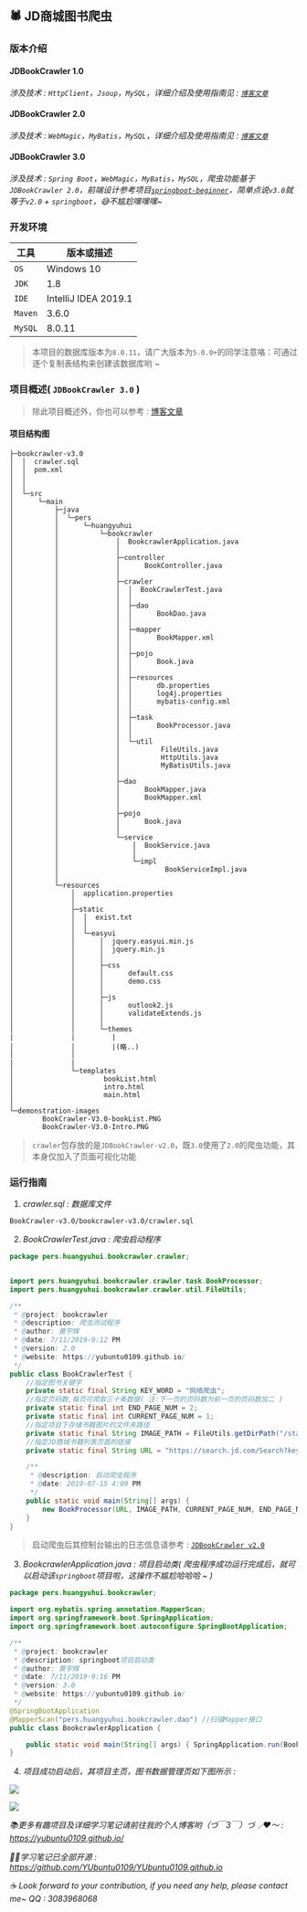 ## 🕷 JD商城图书爬虫


### 版本介绍
#### JDBookCrawler 1.0
*涉及技术 : `HttpClient`，`Jsoup`，`MySQL`，详细介绍及使用指南见 : [`博客文章`](https://yubuntu0109.github.io/2019/07/14/%E5%B0%8F%E7%88%AC%E8%99%AB-JDBookCrawler-V1-0/)*

#### JDBookCrawler 2.0
*涉及技术 : `WebMagic`，`MyBatis`，`MySQL`，详细介绍及使用指南见 : [`博客文章`](https://yubuntu0109.github.io/2019/07/15/%E5%B0%8F%E7%88%AC%E8%99%AB-JDBookCrawler-V2-0/)*

#### JDBookCrawler 3.0
*涉及技术 : `Spring Boot`，`WebMagic`，`MyBatis`，`MySQL`，爬虫功能基于`JDBookCrawler 2.0`，前端设计参考项目[`springboot-beginner`](https://github.com/YUbuntu0109/springboot-beginner)，简单点说`v3.0`就等于`v2.0` + `springboot`，😅不尴尬嘿嘿嘿~*



### 开发环境
| 工具    | 版本或描述                |    
| ------- | ------------------------ |    
| `OS`    | Windows 10               | 
| `JDK`   |  1.8                     |    
| `IDE`   | IntelliJ IDEA 2019.1     |    
| `Maven` | 3.6.0                    |    
| `MySQL` | 8.0.11                   |

> 本项目的数据库版本为`8.0.11`，请广大版本为`5.0.0+`的同学注意咯：可通过逐个复制表结构来创建该数据库哟 ~



### 项目概述( `JDBookCrawler 3.0` )
> 除此项目概述外，你也可以参考 : [博客文章](https://yubuntu0109.github.io/2019/07/17/%E5%B0%8F%E7%88%AC%E8%99%AB-JDBookCrawler-V3-0/)

#### 项目结构图
```
├─bookcrawler-v3.0
│  │  crawler.sql
│  │  pom.xml
│  │
│  │
│  └─src
│      └─main
│          ├─java
│          │  └─pers
│          │      └─huangyuhui
│          │          └─bookcrawler
│          │              │  BookcrawlerApplication.java
│          │              │
│          │              ├─controller
│          │              │      BookController.java
│          │              │
│          │              ├─crawler
│          │              │  │  BookCrawlerTest.java
│          │              │  │
│          │              │  ├─dao
│          │              │  │      BookDao.java
│          │              │  │
│          │              │  ├─mapper
│          │              │  │      BookMapper.xml
│          │              │  │
│          │              │  ├─pojo
│          │              │  │      Book.java
│          │              │  │
│          │              │  ├─resources
│          │              │  │      db.properties
│          │              │  │      log4j.properties
│          │              │  │      mybatis-config.xml
│          │              │  │
│          │              │  ├─task
│          │              │  │      BookProcessor.java
│          │              │  │
│          │              │  └─util
│          │              │          FileUtils.java
│          │              │          HttpUtils.java
│          │              │          MyBatisUtils.java
│          │              │
│          │              ├─dao
│          │              │      BookMapper.java
│          │              │      BookMapper.xml
│          │              │
│          │              ├─pojo
│          │              │      Book.java
│          │              │
│          │              └─service
│          │                  │  BookService.java
│          │                  │
│          │                  └─impl
│          │                          BookServiceImpl.java
│          │
│          └─resources
│              │  application.properties
│              │
│              ├─static
│              │  │  exist.txt
│              │  │
│              │  └─easyui
│              │      │  jquery.easyui.min.js
│              │      │  jquery.min.js
│              │      │
│              │      ├─css
│              │      │      default.css
│              │      │      demo.css
│              │      │
│              │      ├─js
│              │      │      outlook2.js
│              │      │      validateExtends.js
│              │      │
│              │      └─themes
|              |         |
│              │         |(略..)
│              │
|              |        
│              └─templates
│                      bookList.html
│                      intro.html
│                      main.html
│
└─demonstration-images
        BookCrawler-V3.0-bookList.PNG
        BookCrawler-V3.0-Intro.PNG
```

> `crawler`包存放的是`JDBookCrawler-v2.0`，既`3.0`使用了`2.0`的爬虫功能，其本身仅加入了页面可视化功能



### 运行指南
1. *crawler.sql : 数据库文件*
```
BookCrawler-v3.0/bookcrawler-v3.0/crawler.sql
```

2. *BookCrawlerTest.java : 爬虫启动程序*
```java
package pers.huangyuhui.bookcrawler.crawler;


import pers.huangyuhui.bookcrawler.crawler.task.BookProcessor;
import pers.huangyuhui.bookcrawler.crawler.util.FileUtils;

/**
 * @project: bookcrawler
 * @description: 爬虫测试程序
 * @author: 黄宇辉
 * @date: 7/11/2019-9:12 PM
 * @version: 2.0
 * @website: https://yubuntu0109.github.io/
 */
public class BookCrawlerTest {
    //指定图书关键字
    private static final String KEY_WORD = "网络爬虫";
    //指定页码数,每页可爬取三十条数据( 注:下一页的页码数为前一页的页码数加二 )
    private static final int END_PAGE_NUM = 2;
    private static final int CURRENT_PAGE_NUM = 1;
    //指定项目下存储书籍图片的文件夹路径
    private static final String IMAGE_PATH = FileUtils.getDirPath("/static/download/bookImage/");
    //指定JD商城书籍列表页面的链接
    private static final String URL = "https://search.jd.com/Search?keyword=" + KEY_WORD + "&enc=utf-8&page=";

    /**
     * @description: 启动爬虫程序
     * @date: 2019-07-15 4:09 PM
     */
    public static void main(String[] args) {
        new BookProcessor(URL, IMAGE_PATH, CURRENT_PAGE_NUM, END_PAGE_NUM).run();
    }
}
```

> 启动爬虫后其控制台输出的日志信息请参考 : [`JDBookCrawler v2.0`](https://yubuntu0109.github.io/2019/07/15/%E5%B0%8F%E7%88%AC%E8%99%AB-JDBookCrawler-V2-0/)

3. *BookcrawlerApplication.java : 项目启动类( 爬虫程序成功运行完成后，就可以启动该`springboot`项目啦，这操作不尴尬哈哈哈 ~ )*
```java
package pers.huangyuhui.bookcrawler;

import org.mybatis.spring.annotation.MapperScan;
import org.springframework.boot.SpringApplication;
import org.springframework.boot.autoconfigure.SpringBootApplication;

/**
 * @project: bookcrawler
 * @description: springboot项目启动类
 * @author: 黄宇辉
 * @date: 7/11/2019-9:16 PM
 * @version: 3.0
 * @website: https://yubuntu0109.github.io/
 */
@SpringBootApplication
@MapperScan("pers.huangyuhui.bookcrawler.dao") //扫描Mapper接口
public class BookcrawlerApplication {

    public static void main(String[] args) { SpringApplication.run(BookcrawlerApplication.class, args); }
}
```

4. *项目成功启动后，其项目主页，图书数据管理页如下图所示 :*

![](https://raw.githubusercontent.com/YUbuntu0109/Crawler-learning/master/BookCrawler-v3.0/demonstration-images/BookCrawler-V3.0-Intro.PNG)

![](https://raw.githubusercontent.com/YUbuntu0109/Crawler-learning/master/BookCrawler-v3.0/demonstration-images/BookCrawler-V3.0-bookList.PNG)



*:books:更多有趣项目及详细学习笔记请前往我的个人博客哟（づ￣3￣）づ╭❤～ : https://yubuntu0109.github.io/*

*👩‍💻学习笔记已全部开源 : https://github.com/YUbuntu0109/YUbuntu0109.github.io*
 
*:coffee: Look forward to your contribution, if you need any help, please contact me~ QQ : 3083968068*
